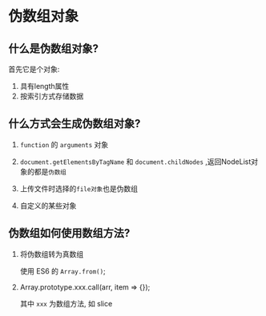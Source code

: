 # 伪数组对象

## 什么是伪数组对象?
首先它是个对象: 
1. 具有length属性
2. 按索引方式存储数据


## 什么方式会生成伪数组对象?

1. `function` 的 `arguments` 对象

2. `document.getElementsByTagName` 和 `document.childNodes` ,返回NodeList对象的都是`伪数组`

3. 上传文件时选择的`file对象`也是伪数组

4. 自定义的某些对象


## 伪数组如何使用数组方法?


1. 将伪数组转为真数组

    使用 ES6 的 `Array.from()`;

2. Array.prototype.xxx.call(arr, item => {});

    其中 `xxx` 为数组方法, 如 slice